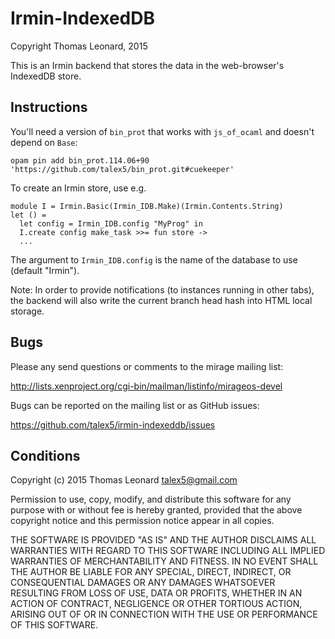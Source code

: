 Irmin-IndexedDB
===============

Copyright Thomas Leonard, 2015

This is an Irmin backend that stores the data in the web-browser's IndexedDB store.


Instructions
------------

You'll need a version of `bin_prot` that works with `js_of_ocaml` and doesn't depend on `Base`:

    opam pin add bin_prot.114.06+90 'https://github.com/talex5/bin_prot.git#cuekeeper'

To create an Irmin store, use e.g.

    module I = Irmin.Basic(Irmin_IDB.Make)(Irmin.Contents.String)
    let () =
      let config = Irmin_IDB.config "MyProg" in
      I.create config make_task >>= fun store ->
      ...

The argument to `Irmin_IDB.config` is the name of the database to use (default "Irmin").

Note: In order to provide notifications (to instances running in other tabs),
the backend will also write the current branch head hash into HTML local
storage.


Bugs
----

Please any send questions or comments to the mirage mailing list:

http://lists.xenproject.org/cgi-bin/mailman/listinfo/mirageos-devel

Bugs can be reported on the mailing list or as GitHub issues:

https://github.com/talex5/irmin-indexeddb/issues


Conditions
----------

Copyright (c) 2015 Thomas Leonard <talex5@gmail.com>

Permission to use, copy, modify, and distribute this software for any
purpose with or without fee is hereby granted, provided that the above
copyright notice and this permission notice appear in all copies.

THE SOFTWARE IS PROVIDED "AS IS" AND THE AUTHOR DISCLAIMS ALL WARRANTIES
WITH REGARD TO THIS SOFTWARE INCLUDING ALL IMPLIED WARRANTIES OF
MERCHANTABILITY AND FITNESS. IN NO EVENT SHALL THE AUTHOR BE LIABLE FOR
ANY SPECIAL, DIRECT, INDIRECT, OR CONSEQUENTIAL DAMAGES OR ANY DAMAGES
WHATSOEVER RESULTING FROM LOSS OF USE, DATA OR PROFITS, WHETHER IN AN
ACTION OF CONTRACT, NEGLIGENCE OR OTHER TORTIOUS ACTION, ARISING OUT OF
OR IN CONNECTION WITH THE USE OR PERFORMANCE OF THIS SOFTWARE.


[mirage]: http://openmirage.org/
